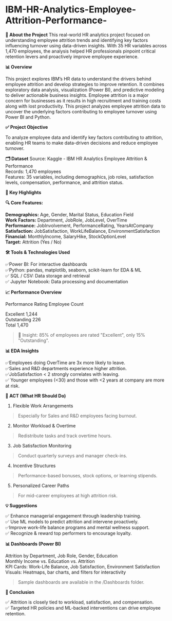 # IBM-HR-Analytics-Employee-Attrition-Performance-

**🧠 About the Project**
This real-world HR analytics project focused on understanding employee attrition trends and identifying key factors influencing turnover using data-driven insights. With 35 HR variables across 1,470 employees, the analysis helped HR professionals pinpoint critical retention levers and proactively improve employee experience.

**📊 Overview**

This project explores IBM’s HR data to understand the drivers behind employee attrition and develop strategies to improve retention. It combines exploratory data analysis, visualization (Power BI), and predictive modeling to deliver actionable business insights.
Employee attrition is a major concern for businesses as it results in high recruitment and training costs along with lost productivity. This project analyzes employee attrition data to uncover the underlying factors contributing to employee turnover using Power BI and Python.

**✅ Project Objective**

To analyze employee data and identify key factors contributing to attrition, enabling HR teams to make data-driven decisions and reduce employee turnover.

**🗂 Dataset**
Source: Kaggle - IBM HR Analytics Employee Attrition & Performance  
Records: 1,470 employees  
Features: 35 variables, including demographics, job roles, satisfaction levels, compensation, performance, and attrition status.  

**🧠 Key Highlights**

**🔍 Core Features:**

**Demographics:** Age, Gender, Marital Status, Education Field  
**Work Factors:** Department, JobRole, JobLevel, OverTime  
**Performance:** JobInvolvement, PerformanceRating, YearsAtCompany  
**Satisfaction:** JobSatisfaction, WorkLifeBalance, EnvironmentSatisfaction  
**Financial:** MonthlyIncome, SalaryHike, StockOptionLevel  
**Target:** Attrition (Yes / No)  

**🛠 Tools & Technologies Used**

✅Power BI: For interactive dashboards  
✅Python: pandas, matplotlib, seaborn, scikit-learn for EDA & ML  
✅ SQL / CSV: Data storage and retrieval  
✅ Jupyter Notebook: Data processing and documentation  

**📈 Performance Overview**

Performance Rating	Employee Count  

Excellent	1,244  
Outstanding	226  
Total	1,470  
> 🔎 Insight: 85% of employees are rated "Excellent", only 15% "Outstanding".  

**📊 EDA Insights**  

✅Employees doing OverTime are 3x more likely to leave.  
✅Sales and R&D departments experience higher attrition.  
✅JobSatisfaction < 2 strongly correlates with leaving.  
✅ Younger employees (<30) and those with <2 years at company are more at risk.  

**📌 ACT (What HR Should Do)**

1. Flexible Work Arrangements
> Especially for Sales and R&D employees facing burnout.

2. Monitor Workload & Overtime
> Redistribute tasks and track overtime hours.

3. Job Satisfaction Monitoring
> Conduct quarterly surveys and manager check-ins.

4. Incentive Structures
> Performance-based bonuses, stock options, or learning stipends.

5. Personalized Career Paths
> For mid-career employees at high attrition risk.

**💡 Suggestions**

✅ Enhance managerial engagement through leadership training.  
✅ Use ML models to predict attrition and intervene proactively.  
✅Improve work-life balance programs and mental wellness support.  
✅ Recognize & reward top performers to encourage loyalty.  

**📊 Dashboards (Power BI)**  

Attrition by Department, Job Role, Gender, Education  
Monthly Income vs. Education vs. Attrition  
KPI Cards: Work-Life Balance, Job Satisfaction, Environment Satisfaction  
Visuals: Heatmaps, bar charts, and filters for interactivity  
> Sample dashboards are available in the /Dashboards folder.  

**📌 Conclusion**  

✅ Attrition is closely tied to workload, satisfaction, and compensation.  
✅ Targeted HR policies and ML-backed interventions can drive employee retention.  
